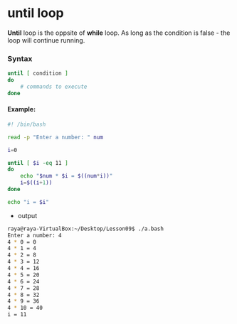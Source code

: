 # until loop

**Until** loop is the oppsite of **while** loop.
As long as the condition is false - the loop will continue running.

### Syntax

```bash
until [ condition ]
do
    # commands to execute
done
```

#### Example:

```bash
#! /bin/bash

read -p "Enter a number: " num

i=0

until [ $i -eq 11 ]
do
	echo "$num * $i = $((num*i))"
	i=$((i+1))
done

echo "i = $i"

```

- output

```bash
raya@raya-VirtualBox:~/Desktop/Lesson09$ ./a.bash
Enter a number: 4
4 * 0 = 0
4 * 1 = 4
4 * 2 = 8
4 * 3 = 12
4 * 4 = 16
4 * 5 = 20
4 * 6 = 24
4 * 7 = 28
4 * 8 = 32
4 * 9 = 36
4 * 10 = 40
i = 11
```
